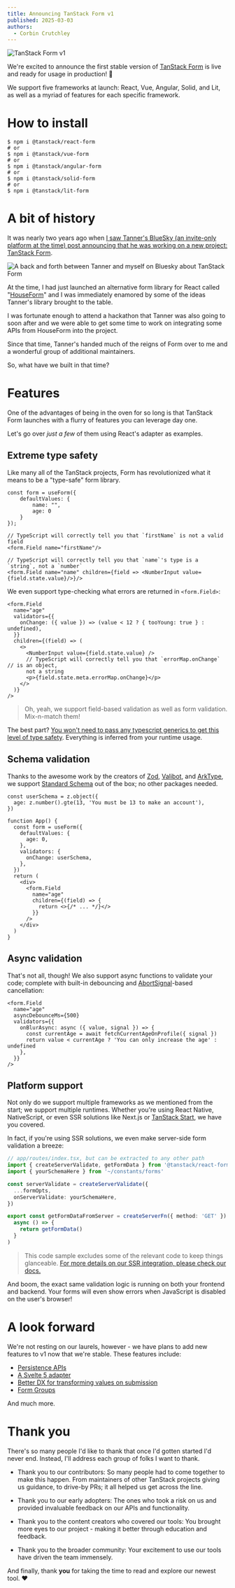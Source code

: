 ```yaml
---
title: Announcing TanStack Form v1
published: 2025-03-03
authors:
  - Corbin Crutchley
---
```


![TanStack Form v1](/blog-assets/announcing-tanstack-form-v1/form_header.png)

We're excited to announce the first stable version of [TanStack Form](/form/v1) is live and ready for usage in production! 🥳

We support five frameworks at launch: React, Vue, Angular, Solid, and Lit, as well as a myriad of features for each specific framework.

# How to install

```shell
$ npm i @tanstack/react-form
# or
$ npm i @tanstack/vue-form
# or
$ npm i @tanstack/angular-form
# or
$ npm i @tanstack/solid-form
# or
$ npm i @tanstack/lit-form
```

# A bit of history

It was nearly two years ago when [I saw Tanner's BlueSky (an invite-only platform at the time) post announcing that he was working on a new project: TanStack Form](https://bsky.app/profile/tannerlinsley.com/post/3ju5z473w5525).

![A back and forth between Tanner and myself on Bluesky about TanStack Form](/blog-assets/announcing-tanstack-form-v1/tanstack_form_bluesky_announce.png)

At the time, I had just launched an alternative form library for React called "[HouseForm](https://web.archive.org/web/20240101000000*/houseform.dev)" and I was immediately enamored by some of the ideas Tanner's library brought to the table.

I was fortunate enough to attend a hackathon that Tanner was also going to soon after and we were able to get some time to work on integrating some APIs from HouseForm into the project.

Since that time, Tanner's handed much of the reigns of Form over to me and a wonderful group of additional maintainers.

So, what have we built in that time?

# Features

One of the advantages of being in the oven for so long is that TanStack Form launches with a flurry of features you can leverage day one.

Let's go over _just a few_ of them using React's adapter as examples.

## Extreme type safety

Like many all of the TanStack projects, Form has revolutionized what it means to be a "type-safe" form library.

```tsx
const form = useForm({
	defaultValues: {
        name: "",
        age: 0
    }
});

// TypeScript will correctly tell you that `firstName` is not a valid field
<form.Field name="firstName"/>

// TypeScript will correctly tell you that `name`'s type is a `string`, not a `number`
<form.Field name="name" children={field => <NumberInput value={field.state.value}/>}/>
```

We even support type-checking what errors are returned in `<form.Field>`:

```tsx
<form.Field
  name="age"
  validators={{
    onChange: ({ value }) => (value < 12 ? { tooYoung: true } : undefined),
  }}
  children={(field) => (
    <>
      <NumberInput value={field.state.value} />
      // TypeScript will correctly tell you that `errorMap.onChange` // is an object,
      not a string
      <p>{field.state.meta.errorMap.onChange}</p>
    </>
  )}
/>
```

> Oh, yeah, we support field-based validation as well as form validation. Mix-n-match them!

The best part? [You won't need to pass any typescript generics to get this level of type safety](/form/latest/docs/philosophy#generics-are-grim). Everything is inferred from your runtime usage.

## Schema validation

Thanks to the awesome work by the creators of [Zod](http://zod.dev/), [Valibot](https://valibot.dev), and [ArkType](https://arktype.io/), we support [Standard Schema](https://github.com/standard-schema/standard-schema) out of the box; no other packages needed.

```tsx
const userSchema = z.object({
  age: z.number().gte(13, 'You must be 13 to make an account'),
})

function App() {
  const form = useForm({
    defaultValues: {
      age: 0,
    },
    validators: {
      onChange: userSchema,
    },
  })
  return (
    <div>
      <form.Field
        name="age"
        children={(field) => {
          return <>{/* ... */}</>
        }}
      />
    </div>
  )
}
```

## Async validation

That's not all, though! We also support async functions to validate your code; complete with built-in debouncing and [AbortSignal](https://developer.mozilla.org/en-US/docs/Web/API/AbortSignal)-based cancellation:

```tsx
<form.Field
  name="age"
  asyncDebounceMs={500}
  validators={{
    onBlurAsync: async ({ value, signal }) => {
      const currentAge = await fetchCurrentAgeOnProfile({ signal })
      return value < currentAge ? 'You can only increase the age' : undefined
    },
  }}
/>
```

## Platform support

Not only do we support multiple frameworks as we mentioned from the start; we support multiple runtimes. Whether you're using React Native, NativeScript, or even SSR solutions like Next.js or [TanStack Start](/start), we have you covered.

In fact, if you're using SSR solutions, we even make server-side form validation a breeze:

```typescript
// app/routes/index.tsx, but can be extracted to any other path
import { createServerValidate, getFormData } from '@tanstack/react-form/start'
import { yourSchemaHere } from '~/constants/forms'

const serverValidate = createServerValidate({
  ...formOpts,
  onServerValidate: yourSchemaHere,
})

export const getFormDataFromServer = createServerFn({ method: 'GET' }).handler(
  async () => {
    return getFormData()
  }
)
```

> This code sample excludes some of the relevant code to keep things glanceable. [For more details on our SSR integration, please check our docs.](/form/latest/docs/framework/react/guides/ssr)

And boom, the exact same validation logic is running on both your frontend and backend. Your forms will even show errors when JavaScript is disabled on the user's browser!

# A look forward

We're not resting on our laurels, however - we have plans to add new features to v1 now that we're stable. These features include:

- [Persistence APIs](https://github.com/TanStack/form/pull/561)
- [A Svelte 5 adapter](https://github.com/TanStack/form/issues/516)
- [Better DX for transforming values on submission](https://github.com/TanStack/form/issues/418)
- [Form Groups](https://github.com/TanStack/form/issues/419)

And much more.

# Thank **you**

There's so many people I'd like to thank that once I'd gotten started I'd never end. Instead, I'll address each group of folks I want to thank.

- Thank you to our contributors: So many people had to come together to make this happen. From maintainers of other TanStack projects giving us guidance, to drive-by PRs; it all helped us get across the line.

- Thank you to our early adopters: The ones who took a risk on us and provided invaluable feedback on our APIs and functionality.
- Thank you to the content creators who covered our tools: You brought more eyes to our project - making it better through education and feedback.
- Thank you to the broader community: Your excitement to use our tools have driven the team immensely.

And finally, thank **you** for taking the time to read and explore our newest tool. ❤️
